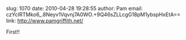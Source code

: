 slug:    1070
date:    2010-04-28 19:28:55
author:  Pam
email:   czYcIRTMko6_.8Neyv1Vqvnj7A0WO.+9Q46sZLLcgG18pM1ybspHxEtA==
link:     http://www.pamgriffith.net/

First!!
